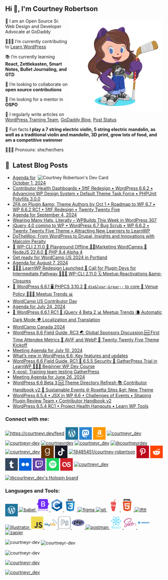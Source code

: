  <h2> Hi 👋, I'm Courtney Robertson</h2>
<img align="right" alt="Courtney Robertson - octocat" src="https://github.com/courtneyr-dev/courtneyr-dev/blob/main/images/octocat-1668641342019.png?raw=true" style="float: right; width: 300px; height: 300px;" />
  
 🥑 I am an Open Source Sr. Web Design and Developer Advocate at GoDaddy
 
 👩🏻‍🏫 I’m currently contributing to [Learn WordPress ](https://github.com/orgs/WordPress/projects/33)

 📚 I’m currently learning **React, Zettlekasten, Smart Notes, Bullet Journaling, and GTD**

 👯 I’m looking to collaborate on **open source contributions** 

 🤝 I’m looking for a mentor in **OSPO**

 📝 I regularly write articles on [WordPress Training Team](https://make.wordpress.org/training/author/courane01), [GoDaddy Blog](https://www.godaddy.com/garage/author/crobertson/), [Post Status](https://poststatus.com/author/courtney/) 

 🎻 Fun facts **I play a 7 string electric violin, 5 string electric mandolin, as well as a traditional violin and mandolin, 3D print, grow lots of food, and am a competitive swimmer**
 
👩🏻‍💻 Pronouns: she/her/hers


## 📝 &nbsp;**Latest Blog Posts**
<a href="https://app.daily.dev/courtneyr_dev"><img align="right" src="https://api.daily.dev/devcards/e52de7446e754a358091b65be1958965.png?r=5qt" width="400" alt="Courtney Robertson's Dev Card"/></a>
<!-- BLOG-POST-LIST:START -->
- [Agenda for October 1, 2024](https://make.wordpress.org/meta/2024/10/02/agenda-for-october-1-2024/)
- [Contributor Health Dashboards • 5ftF Redesign • WordPress 6.6.2 • Advancing WP Design System • Default Theme Task Force • PHPUnit Polyfills 3.0.0](https://poststatus.com/contributor-health-dashboards-5ftf-redesign-wordpress-6-6-2-advancing-wp-design-system-default-theme-task-force-phpunit-polyfills-3-0-0/)
- [2FA on Plugin &amp;amp; Theme Authors by Oct 1 • Roadmap to WP 6.7 • WP 6.6.2 RC1 • 5ftF Redesign • Twenty Twenty Five](https://poststatus.com/2fa-on-plugin-theme-authors-by-oct-1-roadmap-to-wp-6-7-wp-6-6-2-rc1-5ftf-redesign-twenty-twenty-five/)
- [Agenda for September 4, 2024](https://make.wordpress.org/meta/2024/09/04/agenda-for-september-4-2024/)
- [Wearing Many Hats, Literally – WPBuilds This Week in WordPress 307](https://courtneyr.dev/2024/09/03/wearing-many-hats-literally-wpbuilds-this-week-in-wordpress-307/)
- [jQuery 4.0 coming to WP • WordPress 6.7 Bug Scrub • WP 6.6.2 • Twenty Twenty Five Theme • Attracting New Learners to LearnWP](https://poststatus.com/jquery-4-0-coming-to-wp-wordpress-6-7-roadmap-wp-6-6-2-twenty-twenty-five-theme-attracting-new-learners-to-learnwp/)
- [DoTheWoo: From WordPress to Drupal, Insights and Innovations with Malcolm Peralty](https://courtneyr.dev/2024/08/29/dothewoo-from-wordpress-to-drupal-insights-and-innovations-with-malcolm-peralty/)
- [🚀 WP-CLI 2.11.0  🛝 Playground Offline 🫰🏻Marketing WordCamps 💚 NodeJS 22.6.0 🐘 PHP 8.4 Alpha 4](https://poststatus.com/%F0%9F%9A%80-wp-cli-2-11-0-%F0%9F%9B%9D-playground-offline-%F0%9F%AB%B0%F0%9F%8F%BBmarketing-wordcamps-%F0%9F%92%9A-nodejs-22-6-0-%F0%9F%90%98-php-8-4-alpha-4/)
- [Get ready for WordCamp US 2024 in Portland](https://www.godaddy.com/resources/news/get-ready-for-wordcamp-us-2024-in-portland)
- [Agenda for August 7, 2024](https://make.wordpress.org/meta/2024/08/07/agenda-for-august-7-2024/)
- [👩🏻‍🎨 LearnWP Redesign Launched 🔌 Call for Plugin Devs for Intermediate Pathway 👩🏽‍💻 WP-CLI 2.11.0 🗓️ Meetup Reactivations &amp;amp; Closures](https://poststatus.com/%F0%9F%91%A9%F0%9F%8F%BB%F0%9F%8E%A8-learnwp-redesign-launched-%F0%9F%94%8C-call-for-plugin-devs-for-intermediate-pathway-%F0%9F%91%A9%F0%9F%8F%BD%F0%9F%92%BB-wp-cli-2-11-0/)
- [🚀 WordPress 6.6.1 🖥️ PHPCS 3.10.2 🐛 `die&lpar;&rpar;;` to core 🕌 Venue Policy 👩🏻‍💻 Meetup Trends 📊](https://poststatus.com/%F0%9F%9A%80-wordpress-6-6-1-%F0%9F%96%A5%EF%B8%8F-phpcs-3-10-2-%F0%9F%90%9B-die-to-core-%F0%9F%95%8C-venue-policy-%F0%9F%91%A9%F0%9F%8F%BB%F0%9F%92%BB-meetup-trends/)
- [WordCamp US Contributor Day](https://make.wordpress.org/meta/2024/07/24/wordcamp-us-contributor-day/)
- [Agenda for July 24, 2024](https://make.wordpress.org/meta/2024/07/23/agenda-for-july-24-2024/)
- [🌟 WordPress 6.6.1 RC1 🧩 jQuery 4 Beta 2 📊 Meetup Trends 🌘 Automatic Dark Mode 🌍 Localization and Translation](https://poststatus.com/%F0%9F%8C%9F-wordpress-6-6-1-rc1-%F0%9F%A7%A9-jquery-4-beta-2-%F0%9F%93%8A-meetup-trends-%F0%9F%8C%98-automatic-dark-mode-%F0%9F%8C%8D-localization-and-translation/)
- [WordCamp Canada 2024](https://courtneyr.dev/2024/07/17/wordcamp-canada-2024/)
- [WordPress 6.6 Field Guide,  RC3 🌏 Global Sponsors Discussion 🆕 First Time Attendee Metrics 📸 AVIF and WebP 🎨 Twenty Twenty Five Theme Kickoff](https://poststatus.com/wordpress-6-6-field-guide-rc3-%F0%9F%8C%8F-global-sponsors-discussion-%F0%9F%86%95-first-time-attendee-metrics-%F0%9F%93%B8-avif-and-webp-%F0%9F%8E%A8-twenty-twenty-five-theme-kickoff/)
- [Meeting Agenda for July 10, 2024](https://make.wordpress.org/meta/2024/07/10/meeting-agenda-for-july-10-2024/)
- [What’s new in WordPress 6.6: Key features and updates](https://www.godaddy.com/resources/news/whats-new-in-wordpress-6-6-key-features-and-updates)
- [WordPress 6.6 Field Guide,  RC1 🔐 6.5.5 Security 📆 GatherPress Trial in LearnWP 👩🏻‍🏫 Beginner WP Dev Course](https://poststatus.com/wordpress-6-6-field-guide-rc1-%F0%9F%94%90-6-5-5-security-%F0%9F%93%86-gatherpress-trial-in-learnwp-%F0%9F%91%A9%F0%9F%8F%BB%F0%9F%8F%AB-beginner-wp-dev-course/)
- [X-post: Training team testing GatherPress](https://make.wordpress.org/meta/2024/06/27/xpost-training-team-testing-gatherpress/)
- [Meeting Agenda for June 26, 2024](https://make.wordpress.org/meta/2024/06/26/meeting-agenda/)
- [WordPress 6.6 Beta 3 🆕 Theme Directory Refresh 📚 Contributor Handbook v2 📆 Sustainable Events 🌐 Rosetta Sites &amp;gt; New Theme](https://poststatus.com/wordpress-6-6-beta-3-%F0%9F%86%95-theme-directory-refresh-%F0%9F%93%9A-contributor-handbook-v2-%F0%9F%93%86-sustainable-events-%F0%9F%8C%90-rosetta-sites-new-theme/)
- [WordPress 6.5.4 • JSX in WP 6.6 • Challenges of Events • Shaping Plugin Review Team • Contributor Handbook v2](https://poststatus.com/wordpress-6-5-4-jsx-in-wp-6-6-challenges-of-events-shaping-plugin-review-team-contributor-handbook-v2/)
- [WordPress 6.5.4 RC1 • Project Health Hangouts • Learn WP Tools](https://poststatus.com/wordpress-6-5-4-rc1-project-health-hangouts-learn-wp-tools/)
<!-- BLOG-POST-LIST:END -->

<h3 align="left">Connect with me:</h3>
<p align="left">
<a href="https://courtneyr.dev/feed" target="blank"><img align="center" src="https://raw.githubusercontent.com/rahuldkjain/github-profile-readme-generator/master/src/images/icons/Social/rss.svg" alt="https://courtneyr.dev/feed" height="30" width="40" /></a>
<a href="https://profiles.wordpress.org/courane01" target="blank"><img align="center" src="https://github.com/courtneyr-dev/courtneyr-dev/blob/main/images/wordpress.png?raw=true" alt="https://https://profiles.wordpress.org/courane01" height="40" width="40" /></a>
<a href="https://floss.social/@courtneyr_dev" target="blank" rel="me"><img align="center" src="https://github.com/courtneyr-dev/courtneyr-dev/blob/main/images/mastodon.png?raw=true" alt="https://fosstodon.org/@courtneyr_dev" height="40" width="40" /></a>
<a href="https://www.amazon.com/hz/wishlist/ls/1T5OKLMTA0MZQ?ref_=wl_share" target="blank"><img align="center" src="https://github.com/courtneyr-dev/courtneyr-dev/blob/main/images/amazon.png?raw=true" alt="https://www.amazon.com/hz/wishlist/ls/1T5OKLMTA0MZQ?ref_=wl_share" height="40" width="40" /></a>
<a href="https://twitter.com/courtneyr_dev" target="blank"><img align="center" src="https://raw.githubusercontent.com/rahuldkjain/github-profile-readme-generator/master/src/images/icons/Social/twitter.svg" alt="courtneyr_dev" height="30" width="40" /></a>
<a href="https://linkedin.com/in/courtneyr-dev" target="blank"><img align="center" src="https://raw.githubusercontent.com/rahuldkjain/github-profile-readme-generator/master/src/images/icons/Social/linked-in-alt.svg" alt="courtneyr-dev" height="30" width="40" /></a>
<a href="https://fb.com/courtneyrdev" target="blank"><img align="center" src="https://raw.githubusercontent.com/rahuldkjain/github-profile-readme-generator/master/src/images/icons/Social/facebook.svg" alt="courtneyrdev" height="30" width="40" /></a>
<a href="https://instagram.com/courtneyr_dev" target="blank"><img align="center" src="https://raw.githubusercontent.com/rahuldkjain/github-profile-readme-generator/master/src/images/icons/Social/instagram.svg" alt="courtneyr_dev" height="30" width="40" /></a>
<a href="https://hashnode.com/@courtneyrdev" target="blank"><img align="center" src="https://raw.githubusercontent.com/rahuldkjain/github-profile-readme-generator/master/src/images/icons/Social/hashnode.svg" alt="@courtneyrdev" height="30" width="40" /></a>
<a href="https://www.youtube.com/c/courtneyr_dev" target="blank"><img align="center" src="https://raw.githubusercontent.com/rahuldkjain/github-profile-readme-generator/master/src/images/icons/Social/youtube.svg" alt="courtneyr_dev" height="30" width="40" /></a>
<a href="https://www.goodreads.com/user/show/2768384-courtney-robertson" target="blank" rel="me"><img align="center" src="https://github.com/courtneyr-dev/courtneyr-dev/blob/main/images/goodreads.png?raw=true" alt="https://www.goodreads.com/user/show/2768384-courtney-robertson" height="40" width="40" /></a>
<a href="https://www.tiktok.com/@courtneyr_dev" target="blank"><img align="center" src="https://github.com/courtneyr-dev/courtneyr-dev/blob/main/images/tiktok.png?raw=true" alt="https://www.tiktok.com/@courtneyr_dev" height="40" width="40" /></a>
<a href="https://stackoverflow.com/users/18485451/courtney-robertson" target="blank"><img align="center" src="https://raw.githubusercontent.com/rahuldkjain/github-profile-readme-generator/master/src/images/icons/Social/stack-overflow.svg" alt="18485451/courtney-robertson" height="30" width="40" /></a>
<a href="https://www.pinterest.com/courtneyr_dev" target="blank" rel="me"><img align="center" src="https://github.com/courtneyr-dev/courtneyr-dev/blob/main/images/pinterest.png?raw=true" alt="https://www.pinterest.com/courtneyr_dev" height="40" width="40" /></a>
<a href="https://www.reddit.com/user/courane01" target="blank" rel="me"><img align="center" src="https://github.com/courtneyr-dev/courtneyr-dev/blob/main/images/reddit.png?raw=true" alt="https://www.reddit.com/user/courane01" height="40" width="40" /></a>
<a href="https://courtneyr-dev.tumblr.com/" target="blank" rel="me"><img align="center" src="https://github.com/courtneyr-dev/courtneyr-dev/blob/main/images/tumblr.png?raw=true" alt="https://courtneyr-dev.tumblr.com/" height="40" width="40" /></a>
<a href="https://www.flickr.com/photos/courane001/" target="blank" rel="me"><img align="center" src="https://github.com/courtneyr-dev/courtneyr-dev/blob/main/images/flickr.png?raw=true" alt="https://www.flickr.com/photos/courane001/" height="40" width="40" /></a>
<a href="https://www.twitch.tv/courtneyr_dev" target="blank" rel="me"><img align="center" src="https://github.com/courtneyr-dev/courtneyr-dev/blob/main/images/twitch.png?raw=true" alt="https://www.twitch.tv/courtneyr_dev" height="40" width="40" /></a>
<a href="https://open.spotify.com/user/courtneyengle?si=dab1a7c0f543418e" target="blank" rel="me"><img align="center" src="https://github.com/courtneyr-dev/courtneyr-dev/blob/main/images/spotify.png?raw=true" alt="https://open.spotify.com/user/courtneyengle?si=dab1a7c0f543418e" height="40" width="40" /></a>
<a href="https://www.last.fm/user/courane01" target="blank" rel="me"><img align="center" src="https://github.com/courtneyr-dev/courtneyr-dev/blob/main/images/lastfm.png?raw=true" alt="https://www.last.fm/user/courane01" height="40" width="40" /></a>
<a href="https://dev.to/courtneyr_dev" target="blank"><img align="center" src="https://raw.githubusercontent.com/rahuldkjain/github-profile-readme-generator/master/src/images/icons/Social/devto.svg" alt="courtneyr_dev" height="30" width="40" /></a>

</p>

[![@courtneyr_dev's Holopin board](https://holopin.io/api/user/board?user=courtneyr_dev)](https://holopin.io/@courtneyr_dev)

<h3 align="left">Languages and Tools:</h3>
<p align="left"> <a href="https://make.wordpress.org/training" target="blank"><img align="center" src="https://github.com/courtneyr-dev/courtneyr-dev/blob/main/images/wordpress.png?raw=true" alt="https://make.wordpress.org/training" height="40" width="40" /></a><a href="https://babeljs.io/" target="_blank" rel="noreferrer"> <img src="https://www.vectorlogo.zone/logos/babeljs/babeljs-icon.svg" alt="babel" width="40" height="40"/> </a> <a href="https://getbootstrap.com" target="_blank" rel="noreferrer"> <img src="https://raw.githubusercontent.com/devicons/devicon/master/icons/bootstrap/bootstrap-plain-wordmark.svg" alt="bootstrap" width="40" height="40"/> </a> <a href="https://www.cprogramming.com/" target="_blank" rel="noreferrer"> <img src="https://raw.githubusercontent.com/devicons/devicon/master/icons/c/c-original.svg" alt="c" width="40" height="40"/> </a> <a href="https://www.w3schools.com/css/" target="_blank" rel="noreferrer"> <img src="https://raw.githubusercontent.com/devicons/devicon/master/icons/css3/css3-original-wordmark.svg" alt="css3" width="40" height="40"/> </a> <a href="https://www.figma.com/" target="_blank" rel="noreferrer"> <img src="https://www.vectorlogo.zone/logos/figma/figma-icon.svg" alt="figma" width="40" height="40"/> </a> <a href="https://git-scm.com/" target="_blank" rel="noreferrer"> <img src="https://www.vectorlogo.zone/logos/git-scm/git-scm-icon.svg" alt="git" width="40" height="40"/> </a> <a href="https://gulpjs.com" target="_blank" rel="noreferrer"> <img src="https://raw.githubusercontent.com/devicons/devicon/master/icons/gulp/gulp-plain.svg" alt="gulp" width="40" height="40"/> </a> <a href="https://www.w3.org/html/" target="_blank" rel="noreferrer"> <img src="https://raw.githubusercontent.com/devicons/devicon/master/icons/html5/html5-original-wordmark.svg" alt="html5" width="40" height="40"/> </a> <a href="https://ifttt.com/" target="_blank" rel="noreferrer"> <img src="https://www.vectorlogo.zone/logos/ifttt/ifttt-ar21.svg" alt="ifttt" width="40" height="40"/> </a> <a href="https://www.adobe.com/in/products/illustrator.html" target="_blank" rel="noreferrer"> <img src="https://www.vectorlogo.zone/logos/adobe_illustrator/adobe_illustrator-icon.svg" alt="illustrator" width="40" height="40"/> </a> <a href="https://developer.mozilla.org/en-US/docs/Web/JavaScript" target="_blank" rel="noreferrer"> <img src="https://raw.githubusercontent.com/devicons/devicon/master/icons/javascript/javascript-original.svg" alt="javascript" width="40" height="40"/> </a> <a href="https://www.mysql.com/" target="_blank" rel="noreferrer"> <img src="https://raw.githubusercontent.com/devicons/devicon/master/icons/mysql/mysql-original-wordmark.svg" alt="mysql" width="40" height="40"/> </a> <a href="https://www.photoshop.com/en" target="_blank" rel="noreferrer"> <img src="https://raw.githubusercontent.com/devicons/devicon/master/icons/photoshop/photoshop-line.svg" alt="photoshop" width="40" height="40"/> </a> <a href="https://www.php.net" target="_blank" rel="noreferrer"> <img src="https://raw.githubusercontent.com/devicons/devicon/master/icons/php/php-original.svg" alt="php" width="40" height="40"/> </a> <a href="https://postman.com" target="_blank" rel="noreferrer"> <img src="https://www.vectorlogo.zone/logos/getpostman/getpostman-icon.svg" alt="postman" width="40" height="40"/> </a> <a href="https://reactjs.org/" target="_blank" rel="noreferrer"> <img src="https://raw.githubusercontent.com/devicons/devicon/master/icons/react/react-original-wordmark.svg" alt="react" width="40" height="40"/> </a> <a href="https://sass-lang.com" target="_blank" rel="noreferrer"> <img src="https://raw.githubusercontent.com/devicons/devicon/master/icons/sass/sass-original.svg" alt="sass" width="40" height="40"/> </a> <a href="https://webpack.js.org" target="_blank" rel="noreferrer"> <img src="https://raw.githubusercontent.com/devicons/devicon/d00d0969292a6569d45b06d3f350f463a0107b0d/icons/webpack/webpack-original-wordmark.svg" alt="webpack" width="40" height="40"/> </a> <a href="https://zapier.com" target="_blank" rel="noreferrer"> <img src="https://www.vectorlogo.zone/logos/zapier/zapier-icon.svg" alt="zapier" width="40" height="40"/> </a> </p>

<p><img align="left" src="https://github-readme-stats.vercel.app/api/top-langs?username=courtneyr-dev&show_icons=true&locale=en&layout=compact" alt="courtneyr-dev" /></p>

<p>&nbsp;<img align="center" src="https://github-readme-stats.vercel.app/api?username=courtneyr-dev&show_icons=true&locale=en" alt="courtneyr-dev" /></p>

<p><img align="center" src="https://github-readme-streak-stats.herokuapp.com/?user=courtneyr-dev&" alt="courtneyr-dev" /></p>


<p align="left"> <a href="https://github.com/ryo-ma/github-profile-trophy"><img src="https://github-profile-trophy.vercel.app/?username=courtneyr-dev" alt="courtneyr-dev" /></a> </p>

<p align="left"> <a href="https://twitter.com/courtneyr_dev" target="blank"><img src="https://img.shields.io/twitter/follow/courtneyr_dev?logo=twitter&style=for-the-badge" alt="courtneyr_dev" /></a> </p>

